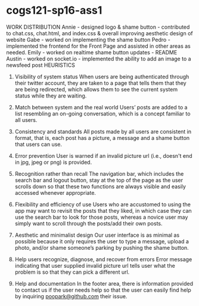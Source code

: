 # cogs121-sp16-ass1

WORK DISTRIBUTION
	Annie 
	- designed logo & shame button
	- contributed to chat.css, chat.html, and index.css & overall improving aesthetic design of website
	Gabe
        - worked on implementing the shame button
	Pedro
         - implemented the frontend for the Front Page and assisted in other areas as needed.
	Emily
        - worked on realtime shame button updates
        - README
	Austin
	- worked on socket.io 
        - implemented the ability to add an image to a newsfeed post
HEURISTICS
1. Visibility of system status
When users are being authenticated through their twitter account, they are taken to a page that tells them that they are being redirected, which allows them to see the current system status while they are waiting. 

2. Match between system and the real world
Users’ posts are added to a list resembling an on-going conversation, which is a concept familiar to all users.

3. Consistency and standards
All posts made by all users are consistent in format, that is, each post has a picture, a message and a shame button that users can use.

4. Error prevention
User is warned if an invalid picture url (i.e., doesn't end in jpg, jpeg or png) is provided.

5. Recognition rather than recall
The navigation bar, which includes the search bar and logout button, stay at the top of the page as the user scrolls down so that these two functions are always visible and easily accessed whenever appropriate. 

6. Flexibility and efficiency of use
Users who are accustomed to using the app may want to revisit the posts that they liked, in which case they can use the search bar to look for those posts, whereas a novice user may simply want to scroll through the posts/add their own posts.

7. Aesthetic and minimalist design
Our user interface is as minimal as possible because it only requires the user to type a message, upload a photo, and/or shame someone’s parking by pushing the shame button. 

8. Help users recognize, diagnose, and recover from errors
Error message indicating that user supplied invalid picture url tells user what the problem is so that they can pick a different url.

9. Help and documentation
In the footer area, there is information provided to contact us if the user needs help so that the user can easily find help by inquiring poopark@github.com their issue. 
